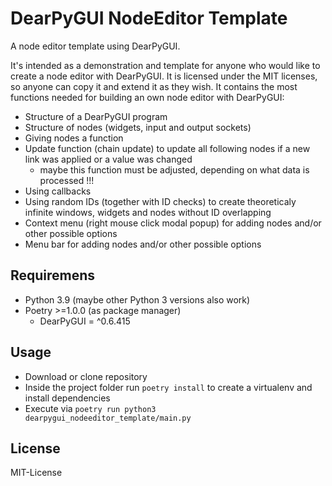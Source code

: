# DearPyGUI NodeEditor Template

A node editor template using DearPyGUI.

It's intended as a demonstration and template for anyone who would like to create a node editor with DearPyGUI. It is licensed under the MIT licenses, so anyone can copy it and extend it as they wish. It contains the most functions needed for building an own node editor with DearPyGUI:

* Structure of a DearPyGUI program
* Structure of nodes (widgets, input and output sockets)
* Giving nodes a function
* Update function (chain update) to update all following nodes if a new link was applied or a value was changed
    * maybe this function must be adjusted, depending on what data is processed !!!
* Using callbacks
* Using random IDs (together with ID checks) to create theoreticaly infinite windows, widgets and nodes without ID overlapping
* Context menu (right mouse click modal popup) for adding nodes and/or other possible options
* Menu bar for adding nodes and/or other possible options

## Requiremens
* Python 3.9 (maybe other Python 3 versions also work)
* Poetry >=1.0.0 (as package manager)
    * DearPyGUI = ^0.6.415

## Usage
- Download or clone repository
- Inside the project folder run `poetry install` to create a virtualenv and install dependencies
- Execute via `poetry run python3 dearpygui_nodeeditor_template/main.py`

## License
MIT-License